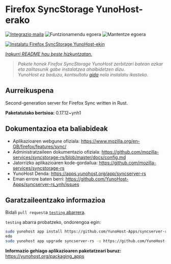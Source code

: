 <!--
Ohart ongi: README hau automatikoki sortu da <https://github.com/YunoHost/apps/tree/master/tools/readme_generator>ri esker
EZ editatu eskuz.
-->

# Firefox SyncStorage YunoHost-erako

[![Integrazio maila](https://dash.yunohost.org/integration/syncserver-rs.svg)](https://ci-apps.yunohost.org/ci/apps/syncserver-rs/) ![Funtzionamendu egoera](https://ci-apps.yunohost.org/ci/badges/syncserver-rs.status.svg) ![Mantentze egoera](https://ci-apps.yunohost.org/ci/badges/syncserver-rs.maintain.svg)

[![Instalatu Firefox SyncStorage YunoHost-ekin](https://install-app.yunohost.org/install-with-yunohost.svg)](https://install-app.yunohost.org/?app=syncserver-rs)

*[Irakurri README hau beste hizkuntzatan.](./ALL_README.md)*

> *Pakete honek Firefox SyncStorage YunoHost zerbitzari batean azkar eta zailtasunik gabe instalatzea ahalbidetzen dizu.*  
> *YunoHost ez baduzu, kontsultatu [gida](https://yunohost.org/install) nola instalatu ikasteko.*

## Aurreikuspena

Second-generation server for Firefox Sync written in Rust.


**Paketatutako bertsioa:** 0.17.12~ynh1
## Dokumentazioa eta baliabideak

- Aplikazioaren webgune ofiziala: <https://www.mozilla.org/en-GB/firefox/features/sync/>
- Administratzaileen dokumentazio ofiziala: <https://github.com/mozilla-services/syncstorage-rs/blob/master/docs/config.md>
- Jatorrizko aplikazioaren kode-gordailua: <https://github.com/mozilla-services/syncstorage-rs>
- YunoHost Denda: <https://apps.yunohost.org/app/syncserver-rs>
- Eman errore baten berri: <https://github.com/YunoHost-Apps/syncserver-rs_ynh/issues>

## Garatzaileentzako informazioa

Bidali `pull request`a [`testing` abarrera](https://github.com/YunoHost-Apps/syncserver-rs_ynh/tree/testing).

`testing` abarra probatzeko, ondorengoa egin:

```bash
sudo yunohost app install https://github.com/YunoHost-Apps/syncserver-rs_ynh/tree/testing --debug
edo
sudo yunohost app upgrade syncserver-rs -u https://github.com/YunoHost-Apps/syncserver-rs_ynh/tree/testing --debug
```

**Informazio gehiago aplikazioaren paketatzeari buruz:** <https://yunohost.org/packaging_apps>
